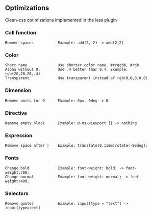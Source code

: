 ## Optimizations
Clean-css optimizations implemented in the less plugin

### Call function
	Remove spaces			Example: add(2, 2) -> add(2,2)

### Color
	Short name				Use shorter color name, #rrggbb, #rgb
	Alpha without 0.		Use .4 better than 0.4. Example: rgb(20,20,20,.4)
	Transparent				Use transparent instead of rgb(0,0,0,0.0)

### Dimension
	Remove units for 0		Example: 0px, 0deg -> 0

### Directive
	Remove empty block		Example: @-ms-viewport {} -> nothing

### Expression
	Remove space after )	Example: translate(0,11em)rotate(-90deg);

### Fonts
	Change bold				Example: font-weight: bold; -> font-weight:700;
	Change normal			Example: font-weight: normal; -> font-weight:400;

### Selectors
	Remove quotes			Example: input[type = "text"] -> input[type=text]



